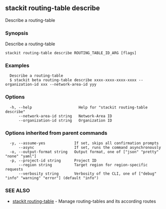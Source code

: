 ## stackit routing-table describe

Describe a routing-table

### Synopsis

Describe a routing-table

```
stackit routing-table describe ROUTING_TABLE_ID_ARG [flags]
```

### Examples

```
  Describe a routing-table
  $ stackit beta routing-table describe xxxx-xxxx-xxxx-xxxx --organization-id xxx --network-area-id yyy
```

### Options

```
  -h, --help                     Help for "stackit routing-table describe"
      --network-area-id string   Network-Area ID
      --organization-id string   Organization ID
```

### Options inherited from parent commands

```
  -y, --assume-yes             If set, skips all confirmation prompts
      --async                  If set, runs the command asynchronously
  -o, --output-format string   Output format, one of ["json" "pretty" "none" "yaml"]
  -p, --project-id string      Project ID
      --region string          Target region for region-specific requests
      --verbosity string       Verbosity of the CLI, one of ["debug" "info" "warning" "error"] (default "info")
```

### SEE ALSO

* [stackit routing-table](./stackit_routing-table.md)	 - Manage routing-tables and its according routes

